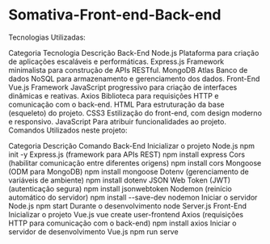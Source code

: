 # Somativa-Front-end-Back-end

Tecnologias Utilizadas:

Categoria	Tecnologia	Descrição
Back-End	Node.js	Plataforma para criação de aplicações escaláveis e performáticas.
Express.js	Framework minimalista para construção de APIs RESTful.
MongoDB Atlas	Banco de dados NoSQL para armazenamento e gerenciamento dos dados.
Front-End	Vue.js	Framework JavaScript progressivo para criação de interfaces dinâmicas e reativas.
Axios	Biblioteca para requisições HTTP e comunicação com o back-end.
HTML	Para estruturação da base (esqueleto) do projeto.
CSS3	Estilização do front-end, com design moderno e responsivo.
JavaScript	Para atribuir funcionalidades ao projeto.
Comandos Utilizados neste projeto:

Categoria	Descrição	Comando
Back-End	Inicializar o projeto Node.js	npm init -y
Express.js (framework para APIs REST)	npm install express
Cors (habilitar comunicação entre diferentes origens)	npm install cors
Mongoose (ODM para MongoDB)	npm install mongoose
Dotenv (gerenciamento de variáveis de ambiente)	npm install dotenv
JSON Web Token (JWT) (autenticação segura)	npm install jsonwebtoken
Nodemon (reinício automático do servidor)	npm install --save-dev nodemon
Iniciar o servidor Node.js	npm start
Durante o desenvolvimento	node Server.js
Front-End	Inicializar o projeto Vue.js	vue create user-frontend
Axios (requisições HTTP para comunicação com o back-end)	npm install axios
Iniciar o servidor de desenvolvimento Vue.js	npm run serve
